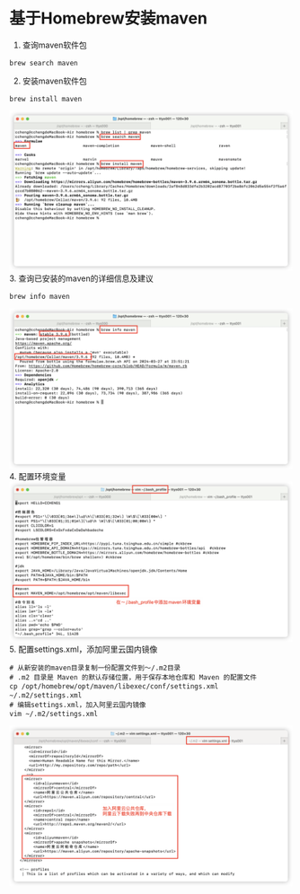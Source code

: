 # 基于Homebrew安装maven
1. 查询maven软件包
```shell
brew search maven
```
2. 安装maven软件包
```shell
brew install maven
```
![](./maven-001.png)
3. 查询已安装的maven的详细信息及建议
```shell
brew info maven
```
![](./maven-002.png)
4. 配置环境变量
![](./maven-003.png)
5. 配置settings.xml，添加阿里云国内镜像
```shell
# 从新安装的maven目录复制一份配置文件到～/.m2目录
# .m2 目录是 Maven 的默认存储位置，用于保存本地仓库和 Maven 的配置文件
cp /opt/homebrew/opt/maven/libexec/conf/settings.xml ~/.m2/settings.xml
# 编辑settings.xml，加入阿里云国内镜像
vim ~/.m2/settings.xml
```
![](./maven-005.png)
